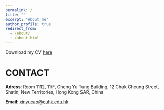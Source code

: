 ```yaml
---
permalink: /
title: ""
excerpt: "About me"
author_profile: true
redirect_from: 
  - /about/
  - /about.html
---
```


Download my CV [here](https://drive.google.com/file/d/1QOTRwR8lBP7CsBvb86GALRkvi-khMVAK/view)

CONTACT
======
**Adress**: Room 1112, 11/F, Cheng Yu Tung Building, 12 Chak Cheung Street, Shatin, New Territories, Hong Kong SAR, China

**Email**: [xinyucao@cuhk.edu.hk](mailto:xinyucao@cuhk.edu.hk)